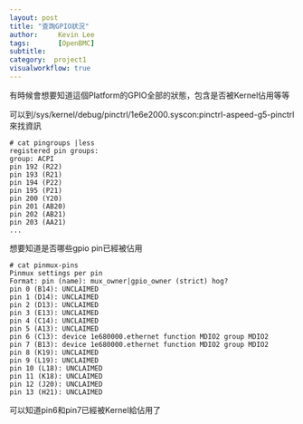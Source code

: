 ```yaml
---
layout: post
title: "查詢GPIO狀況"
author:     Kevin Lee
tags: 		[OpenBMC] 
subtitle:   
category:  project1
visualworkflow: true
---
```

有時候會想要知道這個Platform的GPIO全部的狀態，包含是否被Kernel佔用等等

可以到/sys/kernel/debug/pinctrl/1e6e2000.syscon:pinctrl-aspeed-g5-pinctrl來找資訊

```
# cat pingroups |less
registered pin groups:
group: ACPI
pin 192 (R22)
pin 193 (R21)
pin 194 (P22)
pin 195 (P21)
pin 200 (Y20)
pin 201 (AB20)
pin 202 (AB21)
pin 203 (AA21)
...
```

想要知道是否哪些gpio pin已經被佔用

```
# cat pinmux-pins
Pinmux settings per pin
Format: pin (name): mux_owner|gpio_owner (strict) hog?
pin 0 (B14): UNCLAIMED
pin 1 (D14): UNCLAIMED
pin 2 (D13): UNCLAIMED
pin 3 (E13): UNCLAIMED
pin 4 (C14): UNCLAIMED
pin 5 (A13): UNCLAIMED
pin 6 (C13): device 1e680000.ethernet function MDIO2 group MDIO2
pin 7 (B13): device 1e680000.ethernet function MDIO2 group MDIO2
pin 8 (K19): UNCLAIMED
pin 9 (L19): UNCLAIMED
pin 10 (L18): UNCLAIMED
pin 11 (K18): UNCLAIMED
pin 12 (J20): UNCLAIMED
pin 13 (H21): UNCLAIMED
```

可以知道pin6和pin7已經被Kernel給佔用了
